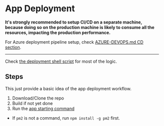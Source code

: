 # App Deployment

**It's strongly recommended to setup CI/CD on a separate machine,
because doing so on the production machine is likely to consume all the resources,
impacting the production performance.**

For Azure deployment pipeline setup, check [AZURE-DEVOPS.md CD section](/AZURE-DEVOPS#CD).

--------------

Check [the deployment shell script](/samples/deploy.sh) for most of the logic.

## Steps

This just provide a basic idea of the app deployment workflow.

1. Download/Clone the repo
  1. Build if not yet done
2. Run the [app starting command](/COMMANDS.md#Start-the-app-using-`pm2`)
  - If `pm2` is not a command, run `npm install -g pm2` first.
